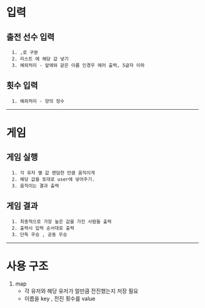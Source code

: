 # 입력
## 출전 선수 입력
      1. ,로 구분 
      2. 리스트 에 해당 값 넣기
      3. 예외처리 - 앞에와 같은 이름 인경우 에러 출력, 5글자 이하
## 횟수 입력
      1. 예외처리 - 양의 정수

---
# 게임

## 게임 실행
      1. 각 유저 별 값 랜덤한 만큼 움직이게
      2. 해당 값을 토대로 user에 넣어주기.
      3. 움직이는 결과 출력

## 게임 결과
      1. 최종적으로 가장 높은 값을 가진 사람들 출력
      2. 출력시 입력 순서대로 출력
      3. 단독 우승 , 공동 우승
---
# 사용 구조 
1. map  
   - 각 유저와 해당 유저가 얼만큼 전진했는지 저장 필요
   - 이름을 key , 전진 횟수를 value
